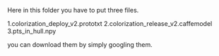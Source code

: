 Here in this folder you have to put three files.

1.colorization_deploy_v2.prototxt
2.colorization_release_v2.caffemodel
3.pts_in_hull.npy

you can download them by simply googling them. 
